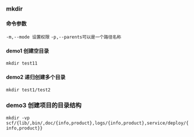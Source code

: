 ### mkdir

#### 命令参数

`-m,--mode 设置权限`
`-p,--parents可以是一个路径名称`

#### demo1 创建空目录

`mkdir test11`

#### demo2 递归创建多个目录

`mkdir test1/test2`

### demo3 创建项目的目录结构

`mkdir -vp scf/{lib/,bin/,doc/{info,product},logs/{info,product},service/deploy/{info,product}}`

